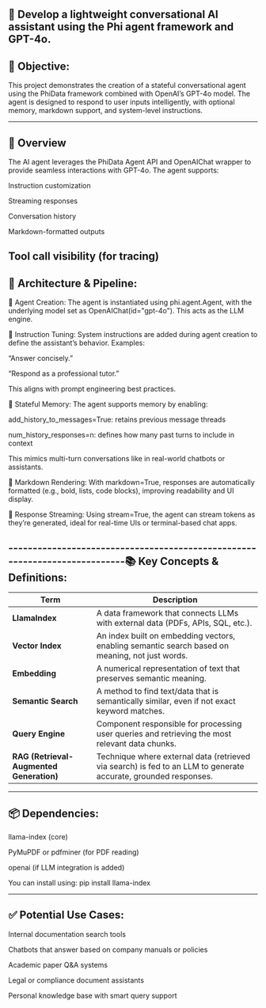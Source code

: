 🤖 Develop a lightweight conversational AI assistant using the Phi agent framework and GPT-4o.
-------------------------------------------------------------------------------------------
📌 Objective:
--------------
This project demonstrates the creation of a stateful conversational agent using the PhiData framework combined with OpenAI’s GPT-4o model. The agent is designed to respond to user inputs intelligently, with optional memory, markdown support, and system-level instructions.

-------------------------------------------------------------------------------------------
🚀 Overview
---------------
The AI agent leverages the PhiData Agent API and OpenAIChat wrapper to provide seamless interactions with GPT-4o. The agent supports:

Instruction customization

Streaming responses

Conversation history

Markdown-formatted outputs

Tool call visibility (for tracing)
----------------------------------------------------------------------------------------------
🧠 Architecture & Pipeline:
----------------------------------------------
🔷 Agent Creation:
The agent is instantiated using phi.agent.Agent, with the underlying model set as OpenAIChat(id="gpt-4o"). This acts as the LLM engine.

🔷 Instruction Tuning:
System instructions are added during agent creation to define the assistant’s behavior. 
Examples:

“Answer concisely.”

“Respond as a professional tutor.”

This aligns with prompt engineering best practices.

🔷 Stateful Memory:
The agent supports memory by enabling:

add_history_to_messages=True: retains previous message threads

num_history_responses=n: defines how many past turns to include in context

This mimics multi-turn conversations like in real-world chatbots or assistants.

🔷 Markdown Rendering:
With markdown=True, responses are automatically formatted (e.g., bold, lists, code blocks), improving readability and UI display.

🔷 Response Streaming:
Using stream=True, the agent can stream tokens as they’re generated, ideal for real-time UIs or terminal-based chat apps.

---------------------------------------------------------------------------📚 Key Concepts & Definitions:
-----------------------------------

| Term                                     | Description                                                                                                     |
| ---------------------------------------- | --------------------------------------------------------------------------------------------------------------- |
| **LlamaIndex**                           | A data framework that connects LLMs with external data (PDFs, APIs, SQL, etc.).                                 |
| **Vector Index**                         | An index built on embedding vectors, enabling semantic search based on meaning, not just words.                 |
| **Embedding**                            | A numerical representation of text that preserves semantic meaning.                                             |
| **Semantic Search**                      | A method to find text/data that is semantically similar, even if not exact keyword matches.                     |
| **Query Engine**                         | Component responsible for processing user queries and retrieving the most relevant data chunks.                 |
| **RAG (Retrieval-Augmented Generation)** | Technique where external data (retrieved via search) is fed to an LLM to generate accurate, grounded responses. |

-------------------------------------------------------------------------
📦 Dependencies:
---------------------------
llama-index (core)

PyMuPDF or pdfminer (for PDF reading)

openai (if LLM integration is added)

You can install using: pip install llama-index

------------------------------------------------------------------------

✅ Potential Use Cases:
---------------------------

Internal documentation search tools

Chatbots that answer based on company manuals or policies

Academic paper Q&A systems

Legal or compliance document assistants

Personal knowledge base with smart query support

